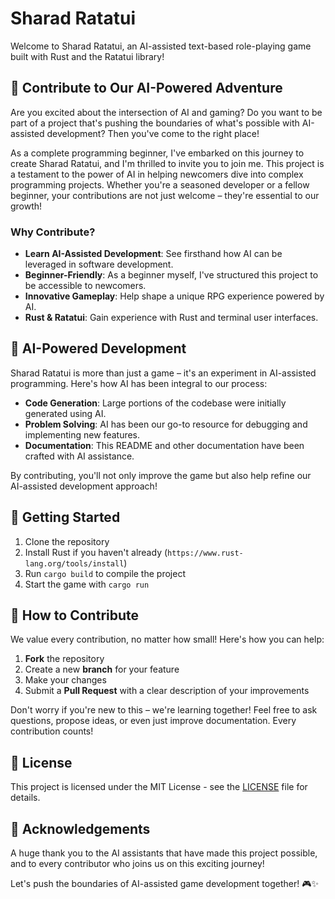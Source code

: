 # Sharad Ratatui

Welcome to Sharad Ratatui, an AI-assisted text-based role-playing game built with Rust and the Ratatui library!

## 🌟 Contribute to Our AI-Powered Adventure

Are you excited about the intersection of AI and gaming? Do you want to be part of a project that's pushing the boundaries of what's possible with AI-assisted development? Then you've come to the right place!

As a complete programming beginner, I've embarked on this journey to create Sharad Ratatui, and I'm thrilled to invite you to join me. This project is a testament to the power of AI in helping newcomers dive into complex programming projects. Whether you're a seasoned developer or a fellow beginner, your contributions are not just welcome – they're essential to our growth!

### Why Contribute?

- **Learn AI-Assisted Development**: See firsthand how AI can be leveraged in software development.
- **Beginner-Friendly**: As a beginner myself, I've structured this project to be accessible to newcomers.
- **Innovative Gameplay**: Help shape a unique RPG experience powered by AI.
- **Rust & Ratatui**: Gain experience with Rust and terminal user interfaces.

## 🤖 AI-Powered Development

Sharad Ratatui is more than just a game – it's an experiment in AI-assisted programming. Here's how AI has been integral to our process:

- **Code Generation**: Large portions of the codebase were initially generated using AI.
- **Problem Solving**: AI has been our go-to resource for debugging and implementing new features.
- **Documentation**: This README and other documentation have been crafted with AI assistance.

By contributing, you'll not only improve the game but also help refine our AI-assisted development approach!

## 🚀 Getting Started

1. Clone the repository
2. Install Rust if you haven't already (`https://www.rust-lang.org/tools/install`)
3. Run `cargo build` to compile the project
4. Start the game with `cargo run`

## 🤝 How to Contribute

We value every contribution, no matter how small! Here's how you can help:

1. **Fork** the repository
2. Create a new **branch** for your feature
3. Make your changes
4. Submit a **Pull Request** with a clear description of your improvements

Don't worry if you're new to this – we're learning together! Feel free to ask questions, propose ideas, or even just improve documentation. Every contribution counts!

## 📜 License

This project is licensed under the MIT License - see the [LICENSE](LICENSE) file for details.

## 🙏 Acknowledgements

A huge thank you to the AI assistants that have made this project possible, and to every contributor who joins us on this exciting journey!

Let's push the boundaries of AI-assisted game development together! 🎮✨
